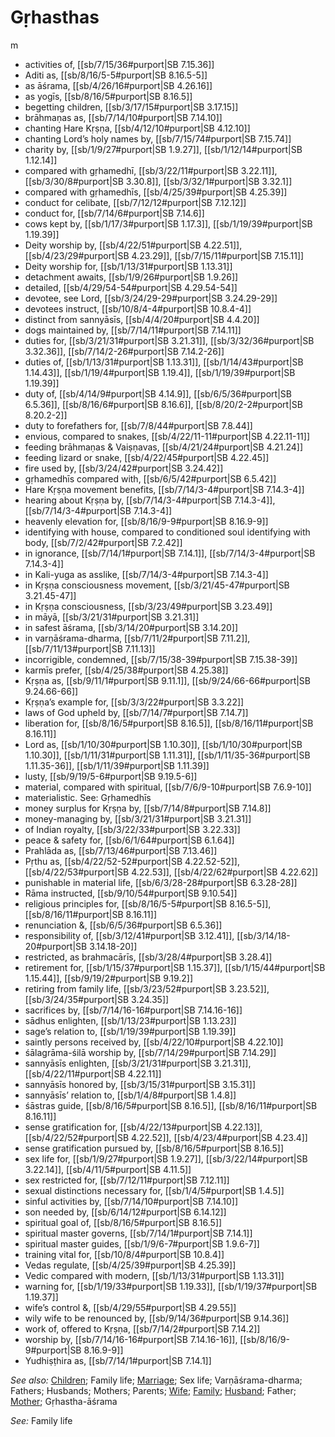 # Gṛhasthas

m

* activities of, [[sb/7/15/36#purport|SB 7.15.36]]
* Aditi as, [[sb/8/16/5-5#purport|SB 8.16.5-5]]
* as āśrama, [[sb/4/26/16#purport|SB 4.26.16]]
* as yogīs, [[sb/8/16/5#purport|SB 8.16.5]]
* begetting children, [[sb/3/17/15#purport|SB 3.17.15]]
* brāhmaṇas as, [[sb/7/14/10#purport|SB 7.14.10]]
* chanting Hare Kṛṣṇa, [[sb/4/12/10#purport|SB 4.12.10]]
* chanting Lord’s holy names by, [[sb/7/15/74#purport|SB 7.15.74]]
* charity by, [[sb/1/9/27#purport|SB 1.9.27]], [[sb/1/12/14#purport|SB 1.12.14]]
* compared with gṛhamedhī, [[sb/3/22/11#purport|SB 3.22.11]], [[sb/3/30/8#purport|SB 3.30.8]], [[sb/3/32/1#purport|SB 3.32.1]]
* compared with gṛhamedhīs, [[sb/4/25/39#purport|SB 4.25.39]]
* conduct for celibate, [[sb/7/12/12#purport|SB 7.12.12]]
* conduct for, [[sb/7/14/6#purport|SB 7.14.6]]
* cows kept by, [[sb/1/17/3#purport|SB 1.17.3]], [[sb/1/19/39#purport|SB 1.19.39]]
* Deity worship by, [[sb/4/22/51#purport|SB 4.22.51]], [[sb/4/23/29#purport|SB 4.23.29]], [[sb/7/15/11#purport|SB 7.15.11]]
* Deity worship for, [[sb/1/13/31#purport|SB 1.13.31]]
* detachment awaits, [[sb/1/9/26#purport|SB 1.9.26]]
* detailed, [[sb/4/29/54-54#purport|SB 4.29.54-54]]
* devotee, see Lord, [[sb/3/24/29-29#purport|SB 3.24.29-29]]
* devotees instruct, [[sb/10/8/4-4#purport|SB 10.8.4-4]]
* distinct from sannyāsīs, [[sb/4/4/20#purport|SB 4.4.20]]
* dogs maintained by, [[sb/7/14/11#purport|SB 7.14.11]]
* duties for, [[sb/3/21/31#purport|SB 3.21.31]], [[sb/3/32/36#purport|SB 3.32.36]], [[sb/7/14/2-26#purport|SB 7.14.2-26]]
* duties of, [[sb/1/13/31#purport|SB 1.13.31]], [[sb/1/14/43#purport|SB 1.14.43]], [[sb/1/19/4#purport|SB 1.19.4]], [[sb/1/19/39#purport|SB 1.19.39]]
* duty of, [[sb/4/14/9#purport|SB 4.14.9]], [[sb/6/5/36#purport|SB 6.5.36]], [[sb/8/16/6#purport|SB 8.16.6]], [[sb/8/20/2-2#purport|SB 8.20.2-2]]
* duty to forefathers for, [[sb/7/8/44#purport|SB 7.8.44]]
* envious, compared to snakes, [[sb/4/22/11-11#purport|SB 4.22.11-11]]
* feeding brāhmaṇas & Vaiṣṇavas, [[sb/4/21/24#purport|SB 4.21.24]]
* feeding lizard or snake, [[sb/4/22/45#purport|SB 4.22.45]]
* fire used by, [[sb/3/24/42#purport|SB 3.24.42]]
* gṛhamedhīs compared with, [[sb/6/5/42#purport|SB 6.5.42]]
* Hare Kṛṣṇa movement benefits, [[sb/7/14/3-4#purport|SB 7.14.3-4]]
* hearing about Kṛṣṇa by, [[sb/7/14/3-4#purport|SB 7.14.3-4]], [[sb/7/14/3-4#purport|SB 7.14.3-4]]
* heavenly elevation for, [[sb/8/16/9-9#purport|SB 8.16.9-9]]
* identifying with house, compared to conditioned soul identifying with body, [[sb/7/2/42#purport|SB 7.2.42]]
* in ignorance, [[sb/7/14/1#purport|SB 7.14.1]], [[sb/7/14/3-4#purport|SB 7.14.3-4]]
* in Kali-yuga as asslike, [[sb/7/14/3-4#purport|SB 7.14.3-4]]
* in Kṛṣṇa consciousness movement, [[sb/3/21/45-47#purport|SB 3.21.45-47]]
* in Kṛṣṇa consciousness, [[sb/3/23/49#purport|SB 3.23.49]]
* in māyā, [[sb/3/21/31#purport|SB 3.21.31]]
* in safest āśrama, [[sb/3/14/20#purport|SB 3.14.20]]
* in varṇāśrama-dharma, [[sb/7/11/2#purport|SB 7.11.2]], [[sb/7/11/13#purport|SB 7.11.13]]
* incorrigible, condemned, [[sb/7/15/38-39#purport|SB 7.15.38-39]]
* karmīs prefer, [[sb/4/25/38#purport|SB 4.25.38]]
* Kṛṣṇa as, [[sb/9/11/1#purport|SB 9.11.1]], [[sb/9/24/66-66#purport|SB 9.24.66-66]]
* Kṛṣṇa’s example for, [[sb/3/3/22#purport|SB 3.3.22]]
* laws of God upheld by, [[sb/7/14/7#purport|SB 7.14.7]]
* liberation for, [[sb/8/16/5#purport|SB 8.16.5]], [[sb/8/16/11#purport|SB 8.16.11]]
* Lord as, [[sb/1/10/30#purport|SB 1.10.30]], [[sb/1/10/30#purport|SB 1.10.30]], [[sb/1/11/31#purport|SB 1.11.31]], [[sb/1/11/35-36#purport|SB 1.11.35-36]], [[sb/1/11/39#purport|SB 1.11.39]]
* lusty, [[sb/9/19/5-6#purport|SB 9.19.5-6]]
* material, compared with spiritual, [[sb/7/6/9-10#purport|SB 7.6.9-10]]
* materialistic. See: Gṛhamedhīs
* money surplus for Kṛṣṇa by, [[sb/7/14/8#purport|SB 7.14.8]]
* money-managing by, [[sb/3/21/31#purport|SB 3.21.31]]
* of Indian royalty, [[sb/3/22/33#purport|SB 3.22.33]]
* peace & safety for, [[sb/6/1/64#purport|SB 6.1.64]]
* Prahlāda as, [[sb/7/13/46#purport|SB 7.13.46]]
* Pṛthu as, [[sb/4/22/52-52#purport|SB 4.22.52-52]], [[sb/4/22/53#purport|SB 4.22.53]], [[sb/4/22/62#purport|SB 4.22.62]]
* punishable in material life, [[sb/6/3/28-28#purport|SB 6.3.28-28]]
* Rāma instructed, [[sb/9/10/54#purport|SB 9.10.54]]
* religious principles for, [[sb/8/16/5-5#purport|SB 8.16.5-5]], [[sb/8/16/11#purport|SB 8.16.11]]
* renunciation &, [[sb/6/5/36#purport|SB 6.5.36]]
* responsibility of, [[sb/3/12/41#purport|SB 3.12.41]], [[sb/3/14/18-20#purport|SB 3.14.18-20]]
* restricted, as brahmacārīs, [[sb/3/28/4#purport|SB 3.28.4]]
* retirement for, [[sb/1/15/37#purport|SB 1.15.37]], [[sb/1/15/44#purport|SB 1.15.44]], [[sb/9/19/2#purport|SB 9.19.2]]
* retiring from family life, [[sb/3/23/52#purport|SB 3.23.52]], [[sb/3/24/35#purport|SB 3.24.35]]
* sacrifices by, [[sb/7/14/16-16#purport|SB 7.14.16-16]]
* sādhus enlighten, [[sb/1/13/23#purport|SB 1.13.23]]
* sage’s relation to, [[sb/1/19/39#purport|SB 1.19.39]]
* saintly persons received by, [[sb/4/22/10#purport|SB 4.22.10]]
* śālagrāma-śilā worship by, [[sb/7/14/29#purport|SB 7.14.29]]
* sannyāsīs enlighten, [[sb/3/21/31#purport|SB 3.21.31]], [[sb/4/22/11#purport|SB 4.22.11]]
* sannyāsīs honored by, [[sb/3/15/31#purport|SB 3.15.31]]
* sannyāsīs’ relation to, [[sb/1/4/8#purport|SB 1.4.8]]
* śāstras guide, [[sb/8/16/5#purport|SB 8.16.5]], [[sb/8/16/11#purport|SB 8.16.11]]
* sense gratification for, [[sb/4/22/13#purport|SB 4.22.13]], [[sb/4/22/52#purport|SB 4.22.52]], [[sb/4/23/4#purport|SB 4.23.4]]
* sense gratification pursued by, [[sb/8/16/5#purport|SB 8.16.5]]
* sex life for, [[sb/1/9/27#purport|SB 1.9.27]], [[sb/3/22/14#purport|SB 3.22.14]], [[sb/4/11/5#purport|SB 4.11.5]]
* sex restricted for, [[sb/7/12/11#purport|SB 7.12.11]]
* sexual distinctions necessary for, [[sb/1/4/5#purport|SB 1.4.5]]
* sinful activities by, [[sb/7/14/10#purport|SB 7.14.10]]
* son needed by, [[sb/6/14/12#purport|SB 6.14.12]]
* spiritual goal of, [[sb/8/16/5#purport|SB 8.16.5]]
* spiritual master governs, [[sb/7/14/1#purport|SB 7.14.1]]
* spiritual master guides, [[sb/1/9/6-7#purport|SB 1.9.6-7]]
* training vital for, [[sb/10/8/4#purport|SB 10.8.4]]
* Vedas regulate, [[sb/4/25/39#purport|SB 4.25.39]]
* Vedic compared with modern, [[sb/1/13/31#purport|SB 1.13.31]]
* warning for, [[sb/1/19/33#purport|SB 1.19.33]], [[sb/1/19/37#purport|SB 1.19.37]]
* wife’s control &, [[sb/4/29/55#purport|SB 4.29.55]]
* wily wife to be renounced by, [[sb/9/14/36#purport|SB 9.14.36]]
* work of, offered to Kṛṣṇa, [[sb/7/14/2#purport|SB 7.14.2]]
* worship by, [[sb/7/14/16-16#purport|SB 7.14.16-16]], [[sb/8/16/9-9#purport|SB 8.16.9-9]]
* Yudhiṣṭhira as, [[sb/7/14/1#purport|SB 7.14.1]]

*See also:* [Children](entries/children.md); Family life; [Marriage](entries/marriage.md); Sex life; Varṇāśrama-dharma; Fathers; Husbands; Mothers; Parents; [Wife](entries/wife.md); [Family](entries/family.md); [Husband](entries/husband.md); Father; [Mother](entries/mother.md); Gṛhastha-āśrama

*See:* Family life
